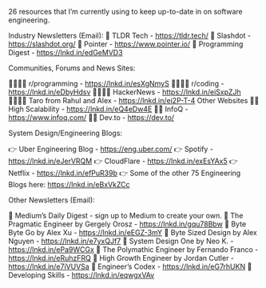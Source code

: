 26 resources that I’m currently using to keep up-to-date in on software engineering.

Industry Newsletters (Email):
📧 TLDR Tech - https://tldr.tech/
📧 Slashdot - https://slashdot.org/
📧 Pointer - https://www.pointer.io/
📧 Programming Digest - https://lnkd.in/edGeMVD3

Communities, Forums and News Sites:

👨‍👨‍👧‍👦 r/programming - https://lnkd.in/esXgNmyS
👨‍👨‍👧‍👦 r/coding - https://lnkd.in/eDbyHdsv
👨‍👨‍👧‍👦 HackerNews - https://lnkd.in/eiSxpZJh
👨‍👨‍👧‍👦 Taro from Rahul and Alex - https://lnkd.in/ei2P-T-4
Other Websites
👨‍💻 High Scalability - https://lnkd.in/eQ4eDw4E
👨‍💻 InfoQ - https://www.infoq.com/
👨‍💻 Dev.to - https://dev.to/

System Design/Engineering Blogs:

👉 Uber Engineering Blog - https://eng.uber.com/
👉 Spotify - https://lnkd.in/eJerVRQM
👉 CloudFlare - https://lnkd.in/exEsYAx5
👉 Netflix - https://lnkd.in/efPuR39b
👉 Some of the other 75 Engineering Blogs here: https://lnkd.in/eBxVkZCc

Other Newsletters (Email):

📧 Medium’s Daily Digest - sign up to Medium to create your own.
📧 The Pragmatic Engineer by Gergely Orosz - https://lnkd.in/gqu78Bbw
📧 Byte Byte Go by Alex Xu - https://lnkd.in/eEGZ-3mY
📧 Byte Sized Design by Alex Nguyen - https://lnkd.in/e7yxQJf7
📧 System Design One by Neo K. - https://lnkd.in/ePa9WCGx
📧 The Polymathic Engineer by Fernando Franco - https://lnkd.in/eRuhzFRQ
📧 High Growth Engineer by Jordan Cutler - https://lnkd.in/e7iVUVSa
📧 Engineer’s Codex - https://lnkd.in/eG7rhUKN
📧 Developing Skills - https://lnkd.in/eqwgxVAv

